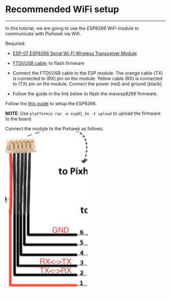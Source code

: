 # Recommended WiFi setup
---

In this tutorial, we are going to use the *ESP8266* WiFi module to communicate with *Pixhawk* via Wifi.

Required:
* [ESP-07 ESP8266 Serial Wi-Fi Wireless Transceiver Module](http://www.dx.com/p/esp-07-esp8266-serial-wi-f-wireless-module-w-built-in-antenna-compatible-with-3-3v-5v-for-arduino-400559#.V0rfbGMwzww)
* [FTDI/USB cable](http://www.robotshop.com/en/ftdi-usb-to-ttl-serial-cable-5v.html): to flash firmware

* Connect the FTDI/USB cable to the ESP module. The orange cable (TX) is connected to (RX) pin on the module. Yellow cable (RX) is connected to (TX) pin on the module. Connect the power (red) and ground (black).
* Follow the guide in the link below to flash the *mavesp8266* firmware.

<div class="info">
Follow the
<a href="https://pixhawk.org/peripherals/8266">this guide</a>
to setup the ESP8266.
</div>

**NOTE**: Use `platformio run -e esp01_1m -t upload` to upload the firmware to the board.

Connect the module to the Pixhawk as follows.
![](pixhawk_telem_cable.png)



